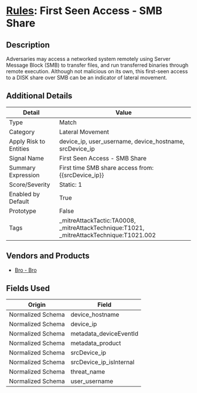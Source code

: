 # [Rules](README.md): First Seen Access - SMB Share

## Description
Adversaries may access a networked system remotely using Server Message Block (SMB) to transfer files, and run transferred binaries through remote execution. Although not malicious on its own, this first-seen access to a DISK share over SMB can be an indicator of lateral movement.

## Additional Details
|Detail|Value|
|----|----|
|Type|Match|
|Category|Lateral Movement|
|Apply Risk to Entities|device_ip, user_username, device_hostname, srcDevice_ip|
|Signal Name|First Seen Access - SMB Share|
|Summary Expression|First time SMB share access from: {{srcDevice_ip}}|
|Score/Severity|Static: 1|
|Enabled by Default|True|
|Prototype|False|
|Tags|_mitreAttackTactic:TA0008, _mitreAttackTechnique:T1021, _mitreAttackTechnique:T1021.002|
## Vendors and Products
- [Bro - Bro](../products/37C866BF-72E1-470A-9072-EDB908F56951.md)


## Fields Used

|Origin|Field|
|----|----|
|Normalized Schema|device_hostname|
|Normalized Schema|device_ip|
|Normalized Schema|metadata_deviceEventId|
|Normalized Schema|metadata_product|
|Normalized Schema|srcDevice_ip|
|Normalized Schema|srcDevice_ip_isInternal|
|Normalized Schema|threat_name|
|Normalized Schema|user_username|



